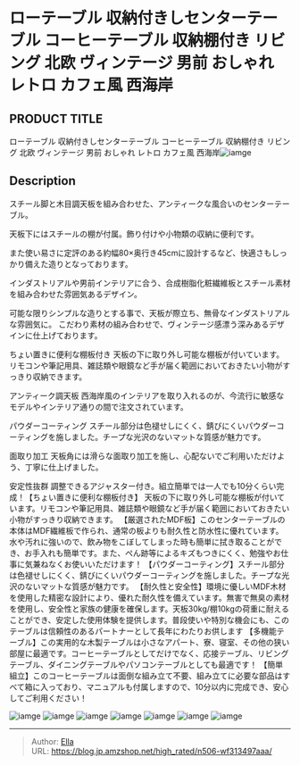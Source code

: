 # ローテーブル 収納付きしセンターテーブル コーヒーテーブル 収納棚付き リビング 北欧 ヴィンテージ 男前 おしゃれ レトロ カフェ風 西海岸


## PRODUCT TITLE 

ローテーブル 収納付きしセンターテーブル コーヒーテーブル 収納棚付き リビング 北欧 ヴィンテージ 男前 おしゃれ レトロ カフェ風 西海岸![iamge](https://b2bfiles1.gigab2b.cn/image/wkseller/7404/20231027_fb6ceeafaf9406dcb4b710b79b701180.jpg)

## Description

スチール脚と木目調天板を組み合わせた、アンティークな風合いのセンターテーブル。

天板下にはスチールの棚が付属。飾り付けや小物類の収納に便利です。

また使い易さに定評のある約幅80×奥行き45cmに設計するなど、快適さもしっかり備えた造りとなっております。

インダストリアルや男前インテリアに合う、合成樹脂化粧繊維板とスチール素材を組み合わせた雰囲気あるデザイン。

可能な限りシンプルな造りとする事で、天板が際立ち、無骨なインダストリアルな雰囲気に。 こだわり素材の組み合わせで、ヴィンテージ感漂う深みあるデザインに仕上げております。






ちょい置きに便利な棚板付き
天板の下に取り外し可能な棚板が付いています。リモコンや筆記用具、雑誌類や眼鏡など手が届く範囲においておきたい小物がすっきり収納できます。

アンティーク調天板
西海岸風のインテリアを取り入れるのが、今流行に敏感なモデルやインテリア通りの間で注文されています。

パウダーコーティング
スチール部分は色褪せしにくく、錆びにくいパウダーコーティングを施しました。チープな光沢のないマットな質感が魅力です。

面取り加工
天板角には滑らな面取り加工を施し、心配ないでご利用いただけよう、丁寧に仕上げました。

安定性抜群
調整できるアジャスター付き。組立簡単では一人でも10分くらい完成！【ちょい置きに便利な棚板付き】 天板の下に取り外し可能な棚板が付いています。リモコンや筆記用具、雑誌類や眼鏡など手が届く範囲においておきたい小物がすっきり収納できます。
【厳選されたMDF板】このセンターテーブルの本体はMDF繊維板で作られ、通常の板よりも耐久性と防水性に優れています。水や汚れに強いので、飲み物をこぼしてしまった時も簡単に拭き取ることができ、お手入れも簡単です。また、ぺん跡等によるキズもつきにくく、勉強やお仕事に気兼ねなくお使いいただけます！
【パウダーコーティング】スチール部分は色褪せしにくく、錆びにくいパウダーコーティングを施しました。チープな光沢のないマットな質感が魅力です。
【耐久性と安全性】環境に優しいMDF木材を使用した精密な設計により、優れた耐久性を備えています。無害で無臭の素材を使用し、安全性と家族の健康を確保します。天板30kg/棚10kgの荷重に耐えることができ、安定した使用体験を提供します。普段使いや特別な機会にも、このテーブルは信頼性のあるパートナーとして長年にわたりお供します
【多機能テーブル】この実用的な木製テーブルは小さなアパート、寮、寝室、その他の狭い部屋に最適です。コーヒーテーブルとしてだけでなく、応接テーブル、リビングテーブル、ダイニングテーブルやパソコンテーブルとしても最適です！
【簡単組立】このコーヒーテーブルは面倒な組み立て不要、組み立てに必要な部品はすべて箱に入っており、マニュアルも付属しますので、10分以内に完成でき、安心してご利用ください！




![iamge](https://b2bfiles1.gigab2b.cn/image/wkseller/7404/20231027_23a152324a01e36be1039408353cf018.jpg)
![iamge](https://b2bfiles1.gigab2b.cn/image/wkseller/7404/20231024_7e19ffab0762edfa0cc39e9fb7bb8ed4.jpg)
![iamge](https://b2bfiles1.gigab2b.cn/image/wkseller/7404/20231024_a1587247be96b318b24909d10342b727.jpg)
![iamge](https://b2bfiles1.gigab2b.cn/image/wkseller/7404/20231024_94c3ab88be48d0ceb29538248161c2bb.jpg)
![iamge](https://b2bfiles1.gigab2b.cn/image/wkseller/7404/20231024_068f8992b63f5da7dd6402bd56ea00e7.jpg)
![iamge](https://b2bfiles1.gigab2b.cn/image/wkseller/7404/20231024_af34dccb662895986ed9451bd18d53fd.jpg)
![iamge](https://b2bfiles1.gigab2b.cn/image/wkseller/7404/20231024_89e978e5f79a9a6b5d8e4f16f164609b.jpg)


---

> Author: [Ella](https://blog.jp.amzshop.net/)  
> URL: https://blog.jp.amzshop.net/high_rated/n506-wf313497aaa/  

